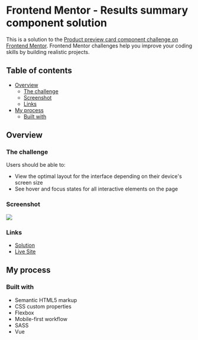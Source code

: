 # Frontend Mentor - Results summary component solution

This is a solution to the [Product preview card component challenge on Frontend Mentor](https://www.frontendmentor.io/challenges/product-preview-card-component-GO7UmttRfa). Frontend Mentor challenges help you improve your coding skills by building realistic projects.

## Table of contents

- [Overview](#overview)
  - [The challenge](#the-challenge)
  - [Screenshot](#screenshot)
  - [Links](#links)
- [My process](#my-process)
  - [Built with](#built-with)

## Overview

### The challenge

Users should be able to:

- View the optimal layout for the interface depending on their device's screen size
- See hover and focus states for all interactive elements on the page

### Screenshot

![](./src/assets/images/screenshot/desktop-preview.jpg)

### Links

- [Solution](https://github.com/grenzk/product-preview-card)
- [Live Site](https://grenzk.github.io/product-preview-card/)

## My process

### Built with

- Semantic HTML5 markup
- CSS custom properties
- Flexbox
- Mobile-first workflow
- SASS
- Vue
